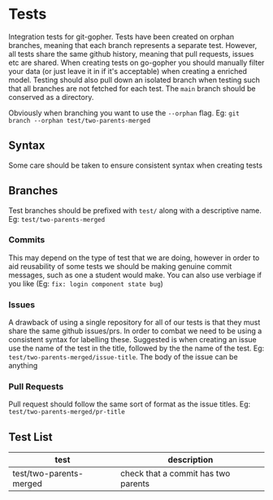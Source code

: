 # Tests

Integration tests for git-gopher. Tests have been created on orphan branches, meaning that each branch represents a separate test. However, all tests share the same github history, meaning that pull requests, issues etc are shared. When creating tests on go-gopher you should manually filter your data (or just leave it in if it's acceptable) when creating a enriched model.
Testing should also pull down an isolated branch when testing such that all branches are not fetched for each test. The `main` branch should be conserved as a directory.

Obviously when branching you want to use the `--orphan` flag. Eg: `git branch --orphan test/two-parents-merged`

## Syntax

Some care should be taken to ensure consistent syntax when creating tests

## Branches

Test branches should be prefixed with `test/` along with a descriptive name. Eg: `test/two-parents-merged`

### Commits

This may depend on the type of test that we are doing, however in order to aid reusability of some tests we should be making genuine commit messages, such as one a student would make. You can also use verbiage if you like (Eg: `fix: login component state bug`)

### Issues

A drawback of using a single repository for all of our tests is that they must share the same github issues/prs. In order to combat we need to be using a consistent syntax for labelling these. Suggested is when creating an issue use the name of the test in the title, followed by the the name of the test. Eg: `test/two-parents-merged/issue-title`. The body of the issue can be anything

### Pull Requests

Pull request should follow the same sort of format as the issue titles. Eg: `test/two-parents-merged/pr-title`

## Test List

| test                    | description                         |
| ----------------------- | ----------------------------------- |
| test/two-parents-merged | check that a commit has two parents |
